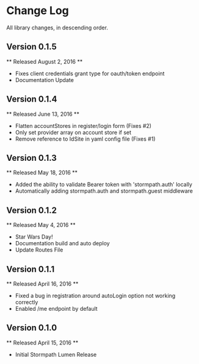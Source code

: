 Change Log
==========

All library changes, in descending order.

Version 0.1.5
-------------

** Released August 2, 2016 **

- Fixes client credentials grant type for oauth/token endpoint
- Documentation Update

Version 0.1.4
-------------

** Released June 13, 2016 **

- Flatten accountStores in register/login form (Fixes #2)
- Only set provider array on account store if set
- Remove reference to IdSite in yaml config file (Fixes #1)

Version 0.1.3
-------------

** Released May 18, 2016 **

- Added the ability to validate Bearer token with 'stormpath.auth' locally
- Automatically adding stormpath.auth and stormpath.guest middleware

Version 0.1.2
-------------

** Released May 4, 2016 **

- Star Wars Day!
- Documentation build and auto deploy
- Update Routes File

Version 0.1.1
-------------

** Released April 16, 2016 **

- Fixed a bug in registration around autoLogin option not working correctly
- Enabled /me endpoint by default

Version 0.1.0
-------------

** Released April 15, 2016 **

- Initial Stormpath Lumen Release
